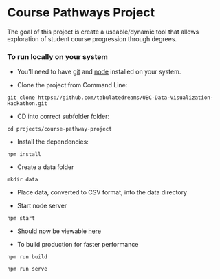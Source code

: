 # Course Pathways Project
The goal of this project is create a useable/dynamic tool that allows exploration of student course progression through degrees.
 
### To run locally on your system


* You'll need to have [git](https://git-scm.com/) and [node](https://nodejs.org/en/) installed on your system.

* Clone the project from Command Line:

```
git clone https://github.com/tabulatedreams/UBC-Data-Visualization-Hackathon.git
```

* CD into correct subfolder folder:

```
cd projects/course-pathway-project
```

* Install the dependencies:

```
npm install
```

* Create a data folder

```
mkdir data
```

* Place data, converted to CSV format, into the data directory

* Start node server

```
npm start
```

* Should now be viewable [here](http://localhost:4000/index.html)

* To build production for faster performance

```
npm run build
```

```
npm run serve
```
